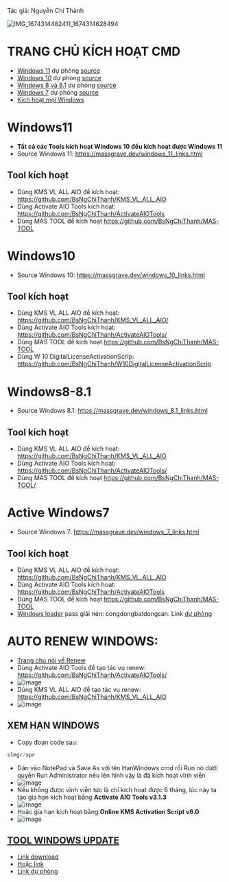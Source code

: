 Tác giả: Nguyễn Chí Thành

![IMG_1674314482411_1674314628494](https://user-images.githubusercontent.com/82578024/231744623-75153615-ce39-4498-a314-978f2605dc6a.jpg)
# TRANG CHỦ KÍCH HOẠT CMD #
- [Windows 11](https://msguides.com/windows-11) dự phòng [source](https://1drv.ms/t/s!AmvuvqBBIcK6hz7KYN9F6PxyeN6Y?e=96lXuI)
- [Windows 10](https://msguides.com/windows-10) dự phòng [source](https://1drv.ms/t/s!AmvuvqBBIcK6hzGJBnNDmBtIDYHQ?e=woVQWW)
- [Windows 8 và 8.1](https://msguides.com/windows-8-1) dự phòng [source](https://1drv.ms/t/s!AmvuvqBBIcK6hzJ3qH2oadQIimLU?e=tTFtfH)
- [Windows 7](https://msguides.com/windows-7) dự phòng [source](https://1drv.ms/t/s!AmvuvqBBIcK6hzC-hajlOGqTlU1n?e=S1H0t8)
- [Kích hoạt mọi Windows](https://1drv.ms/t/s!AmvuvqBBIcK6hzXeEUdQqkVTflD7?e=52XJat)

# Windows11 #
- **Tất cả các Tools kích hoạt Windows 10 đều kích hoạt được Windows 11**
- Source Windows 11: https://massgrave.dev/windows_11_links.html
## Tool kích hoạt ##
- Dùng KMS VL ALL AIO để kích hoạt: https://github.com/BsNgChiThanh/KMS_VL_ALL_AIO 
- Dùng Activate AIO Tools kích hoạt: https://github.com/BsNgChiThanh/ActivateAIOTools 
- Dùng MAS TOOL để kích hoạt https://github.com/BsNgChiThanh/MAS-TOOL 

# Windows10 #
- Source Windows 10: https://massgrave.dev/windows_10_links.html
## Tool kích hoạt ##
- Dùng KMS VL ALL AIO để kích hoạt: https://github.com/BsNgChiThanh/KMS_VL_ALL_AIO/ 
- Dùng Activate AIO Tools kích hoạt: https://github.com/BsNgChiThanh/ActivateAIOTools/ 
- Dùng MAS TOOL để kích hoạt https://github.com/BsNgChiThanh/MAS-TOOL 
- Dùng W 10 DigitalLicenseActivationScrip: https://github.com/BsNgChiThanh/W10DigitalLicenseActivationScrip

# Windows8-8.1 #
- Source Windows 8.1: https://massgrave.dev/windows_8.1_links.html
## Tool kích hoạt ##
- Dùng KMS VL ALL AIO để kích hoạt: https://github.com/BsNgChiThanh/KMS_VL_ALL_AIO 
- Dùng Activate AIO Tools kích hoạt: https://github.com/BsNgChiThanh/ActivateAIOTools/ 
- Dùng MAS TOOL để kích hoạt https://github.com/BsNgChiThanh/MAS-TOOL/ 

# Active Windows7 #
- Source Windows 7: https://massgrave.dev/windows_7_links.html
## Tool kích hoạt ##
- Dùng KMS VL ALL AIO để kích hoạt: https://github.com/BsNgChiThanh/KMS_VL_ALL_AIO 
- Dùng Activate AIO Tools kích hoạt: https://github.com/BsNgChiThanh/ActivateAIOTools 
- Dùng MAS TOOL để kích hoạt https://github.com/BsNgChiThanh/MAS-TOOL 
- [Windows loader](https://bsthanh-my.sharepoint.com/:u:/g/personal/0914678254_bsthanh_onmicrosoft_com/EQHo1e7zEKRIvWuBR0leGrUBI5TgEpw9JAUl639-ghRjrw?e=AS7sDZ) pass giải nén: congdongbatdongsan. Link [dự phòng](https://1drv.ms/u/s!AmvuvqBBIcK6hz1yukETWHUUsXea?e=4d2kTv)

# AUTO RENEW WINDOWS: #
- [Trang chủ nói về Renew](https://msguides.com/renew-kms-license-manually)
- Dùng Activate AIO Tools để tạo tác vụ renew: https://github.com/BsNgChiThanh/ActivateAIOTools/ 
- ![image](https://github.com/BsNgChiThanh/Kich-hoat-Office/assets/82578024/a1e7b638-aa8e-42c9-a9de-e483e1ecfd13)
- Dùng KMS VL ALL AIO để tạo tác vụ renew: https://github.com/BsNgChiThanh/KMS_VL_ALL_AIO 
- ![image](https://github.com/BsNgChiThanh/Kich-hoat-Office/assets/82578024/24f473ce-c135-4878-92e4-90f18d0f0f9f)

## XEM HẠN WINDOWS ##
- Copy đoạn code sau:

```php
slmgr/xpr
```

- Dán vào NotePad và Save As với tên HanWindows.cmd rồi Run nó dưới quyền Run Administrator nếu lên hình vậy là đã kích hoạt vĩnh viễn
- ![image](https://user-images.githubusercontent.com/103977676/202642602-3d2401ba-f9ff-47b2-8ce3-f9625a6f783b.png)
- Nếu không được vĩnh viễn tức là chỉ kích hoạt được 6 tháng, lúc này ta tạo gia hạn kích hoạt bằng **Activate AIO Tools v3.1.3**
- ![image](https://user-images.githubusercontent.com/103977676/202644709-e8f016c9-b755-4723-ac94-fffb44b72927.png)
- Hoặc gia hạn kích hoạt bằng **Online KMS Activation Script v6.0**
- ![image](https://user-images.githubusercontent.com/103977676/202645570-5d4c5903-a58a-41fe-80d2-e9811c470c68.png)

## [TOOL WINDOWS UPDATE](https://1drv.ms/f/s!AmvuvqBBIcK6h1BGnyJy3qzmrgHH?e=rrHpWO) ##
- [Link download](https://1drv.ms/f/s!AmvuvqBBIcK6h1BGnyJy3qzmrgHH?e=rrHpWO)
- [Hoặc link](https://bsthanh-my.sharepoint.com/:f:/g/personal/0914678254_bsthanh_onmicrosoft_com/EuwdtWtEejJBlh-6UzR6wlcBvvNn5BgrQVfhDFKvGgoQjg?e=anGm5X)
- [Link dự phòng](https://terabox.com/s/1X23B2MPB0GMZtW8YYJOhnw)
